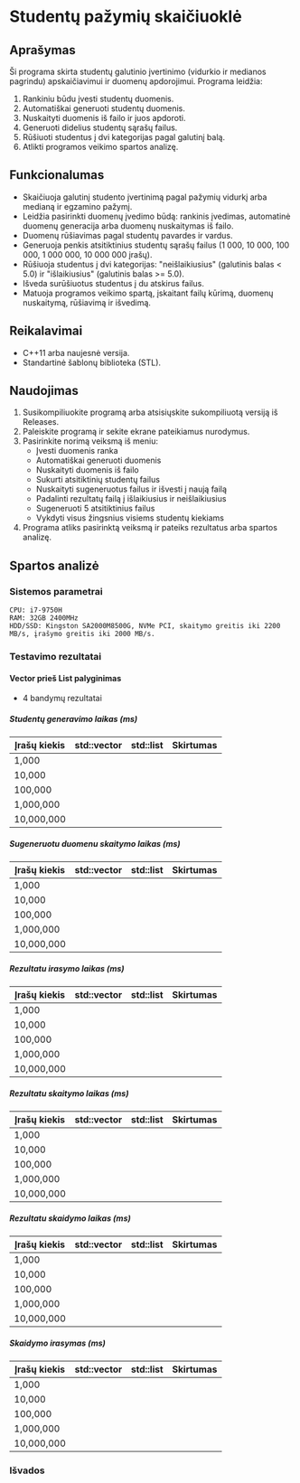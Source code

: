 # Studentų pažymių skaičiuoklė

## Aprašymas
Ši programa skirta studentų galutinio įvertinimo (vidurkio ir medianos pagrindu) apskaičiavimui ir duomenų apdorojimui. Programa leidžia:
1. Rankiniu būdu įvesti studentų duomenis.
2. Automatiškai generuoti studentų duomenis.
3. Nuskaityti duomenis iš failo ir juos apdoroti.
4. Generuoti didelius studentų sąrašų failus.
5. Rūšiuoti studentus į dvi kategorijas pagal galutinį balą.
6. Atlikti programos veikimo spartos analizę.

## Funkcionalumas
- Skaičiuoja galutinį studento įvertinimą pagal pažymių vidurkį arba medianą ir egzamino pažymį.
- Leidžia pasirinkti duomenų įvedimo būdą: rankinis įvedimas, automatinė duomenų generacija arba duomenų nuskaitymas iš failo.
- Duomenų rūšiavimas pagal studentų pavardes ir vardus.
- Generuoja penkis atsitiktinius studentų sąrašų failus (1 000, 10 000, 100 000, 1 000 000, 10 000 000 įrašų).
- Rūšiuoja studentus į dvi kategorijas: "neišlaikiusius" (galutinis balas < 5.0) ir "išlaikiusius" (galutinis balas >= 5.0).
- Išveda surūšiuotus studentus į du atskirus failus.
- Matuoja programos veikimo spartą, įskaitant failų kūrimą, duomenų nuskaitymą, rūšiavimą ir išvedimą.

## Reikalavimai
- C++11 arba naujesnė versija.
- Standartinė šablonų biblioteka (STL).

## Naudojimas
1. Susikompiliuokite programą arba atsisiųskite sukompiliuotą versiją iš Releases.
2. Paleiskite programą ir sekite ekrane pateikiamus nurodymus.
3. Pasirinkite norimą veiksmą iš meniu:
   - Įvesti duomenis ranka
   - Automatiškai generuoti duomenis
   - Nuskaityti duomenis iš failo
   - Sukurti atsitiktinių studentų failus
   - Nuskaityti sugeneruotus failus ir išvesti į naują failą
   - Padalinti rezultatų failą į išlaikiusius ir neišlaikiusius
   - Sugeneruoti 5 atsitiktinius failus
   - Vykdyti visus žingsnius visiems studentų kiekiams
4. Programa atliks pasirinktą veiksmą ir pateiks rezultatus arba spartos analizę.

## Spartos analizė

### Sistemos parametrai
```
CPU: i7-9750H
RAM: 32GB 2400MHz
HDD/SSD: Kingston SA2000M8500G, NVMe PCI, skaitymo greitis iki 2200 MB/s, įrašymo greitis iki 2000 MB/s.
```

### Testavimo rezultatai

#### Vector prieš List palyginimas
- 4 bandymų rezultatai
##### Studentų generavimo laikas (ms)
| Įrašų kiekis | std::vector | std::list | Skirtumas |
|--------------|-------------|------------|-----------|
| 1,000        |             |            |           |
| 10,000       |             |            |           |
| 100,000      |             |            |           |
| 1,000,000    |             |            |           |
| 10,000,000   |             |            |           |

##### Sugeneruotu duomenu skaitymo laikas (ms)
| Įrašų kiekis | std::vector | std::list | Skirtumas |
|--------------|-------------|------------|-----------|
| 1,000        |             |            |           |
| 10,000       |             |            |           |
| 100,000      |             |            |           |
| 1,000,000    |             |            |           |
| 10,000,000   |             |            |           |

##### Rezultatu irasymo laikas (ms)
| Įrašų kiekis | std::vector | std::list | Skirtumas |
|--------------|-------------|------------|-----------|
| 1,000        |             |            |           |
| 10,000       |             |            |           |
| 100,000      |             |            |           |
| 1,000,000    |             |            |           |
| 10,000,000   |             |            |           |

##### Rezultatu skaitymo laikas (ms)
| Įrašų kiekis | std::vector | std::list | Skirtumas |
|--------------|-------------|------------|-----------|
| 1,000        |             |            |           |
| 10,000       |             |            |           |
| 100,000      |             |            |           |
| 1,000,000    |             |            |           |
| 10,000,000   |             |            |           |

##### Rezultatu skaidymo laikas (ms)
| Įrašų kiekis | std::vector | std::list | Skirtumas |
|--------------|-------------|------------|-----------|
| 1,000        |             |            |           |
| 10,000       |             |            |           |
| 100,000      |             |            |           |
| 1,000,000    |             |            |           |
| 10,000,000   |             |            |           |

##### Skaidymo irasymas (ms)
| Įrašų kiekis | std::vector | std::list | Skirtumas |
|--------------|-------------|------------|-----------|
| 1,000        |             |            |           |
| 10,000       |             |            |           |
| 100,000      |             |            |           |
| 1,000,000    |             |            |           |
| 10,000,000   |             |            |           |

### Išvados

